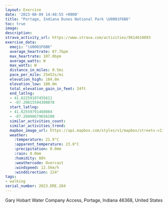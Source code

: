 ```yaml
---
layout: Exercise
date: '2023-08-09 14:48:55 +0000'
title: "Portage, Indiana Dunes National Park \U0001F6B6"
toc: true
image:
description:
strava_activity_url: https://www.strava.com/activities/9614610893
exercise_data:
  emoji: "\U0001F6B6"
  average_heartrate: 87.7bpm
  max_heartrate: 107.0bpm
  average_watts: W
  max_watts: W
  distance_in_miles: 0.5mi
  pace_per_mile: 25m52s/mi
  elevation_high: 184.8m
  elevation_low: 180.0m
  total_elevation_gain_in_feet: 24ft
  end_latlng:
  - 41.62259107455611
  - -87.20815594308078
  start_latlng:
  - 41.62559791468084
  - -87.20496679656208
  similar_activities_count:
  similar_activities_trend:
  mapbox_image_url: https://api.mapbox.com/styles/v1/mapbox/streets-v11/static/path-5+787af2-1.0(sca%7DFrtgsOF%5Cb%40z%40%7C%40PDAF%3FPJXDD%40%40DAFC%3F%3FAFA%40FFFj%40PDC%40GRoAHWNOhAm%40%5CK%7C%40Gd%40D),pin-s-s+e5b22e(-87.2073,41.62634),pin-s-f+89ae00(-87.20718999999998,41.623909999999995)/auto/800x800?access_token=pk.eyJ1Ijoiam9zaGJlY2ttYW4iLCJhIjoiY205eWR2aDd1MWZ6djJrbXc4a3M0bWZleiJ9.XiG9OWkNcZk2QzjJbxLB4A
  weather:
    :temperature: 21.9°C
    :apparent_temperature: 23.8°C
    :precipitation: 0.0mm
    :rain: 0.0mm
    :humidity: 88%
    :weathercode: Overcast
    :windspeed: 12.5km/h
    :winddirection: 224°
tags:
- walking
serial_number: 2023.ERE.284
---
```

Gary Hobart Water Company Access, Portage, Indiana 46368, United States
